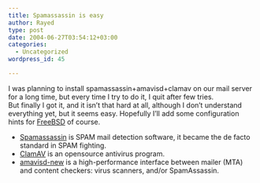 ```yaml
---
title: Spamassassin is easy
author: Rayed
type: post
date: 2004-06-27T03:54:12+03:00
categories:
  - Uncategorized
wordpress_id: 45

---
```

<div style="clear:both;"></div>
<p>I was planning to install spamassassin+amavisd+clamav on our mail server for a long time, but every time I try to do it, I quit after few tries.<br />But finally I got it, and it isn&#8217;t that hard at all, although I don&#8217;t understand everything yet, but it seems easy. Hopefully I&#8217;ll add some configuration hints for <a href="http://www.freebsd.org/">FreeBSD</a> of course.</p>
<ul></p>
<li><a href="http://www.spamassassin.org/">Spamassassin</a> is SPAM mail detection software, it became the de facto standard in SPAM fighting.
<li><a href="http://www.clamav.net/">ClamAV</a> is an opensource antivirus program.
<li><a href="http://www.ijs.si/software/amavisd/">amavisd-new</a> is a high-performance interface between mailer (MTA) and content checkers: virus scanners, and/or SpamAssassin.</ul>
<p></p>
<div style="clear:both; padding-bottom: 0.25em;"></div>
